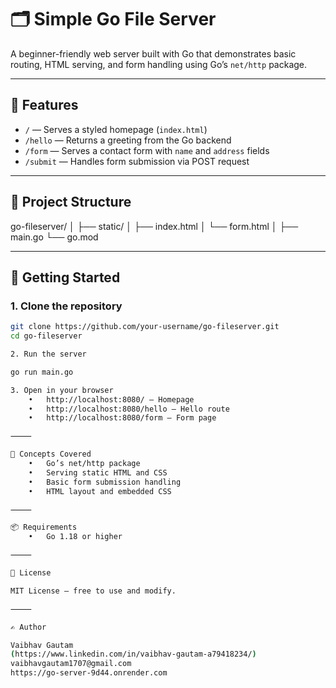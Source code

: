 # 🗂️ Simple Go File Server

A beginner-friendly web server built with Go that demonstrates basic routing, HTML serving, and form handling using Go’s `net/http` package.

---

## 📌 Features

- `/` — Serves a styled homepage (`index.html`)
- `/hello` — Returns a greeting from the Go backend
- `/form` — Serves a contact form with `name` and `address` fields
- `/submit` — Handles form submission via POST request

---

## 📁 Project Structure

go-fileserver/
│
├── static/
│   ├── index.html
│   └── form.html
│
├── main.go
└── go.mod

---

## 🚀 Getting Started

### 1. Clone the repository

```bash
git clone https://github.com/your-username/go-fileserver.git
cd go-fileserver

2. Run the server

go run main.go

3. Open in your browser
	•	http://localhost:8080/ — Homepage
	•	http://localhost:8080/hello — Hello route
	•	http://localhost:8080/form — Form page

⸻

🧠 Concepts Covered
	•	Go’s net/http package
	•	Serving static HTML and CSS
	•	Basic form submission handling
	•	HTML layout and embedded CSS

⸻

📦 Requirements
	•	Go 1.18 or higher

⸻

📄 License

MIT License — free to use and modify.

⸻

✍️ Author

Vaibhav Gautam
(https://www.linkedin.com/in/vaibhav-gautam-a79418234/)
vaibhavgautam1707@gmail.com
https://go-server-9d44.onrender.com

